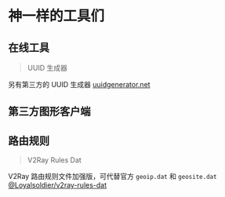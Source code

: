 # 神一样的工具们

## 在线工具

> UUID 生成器

<Uuid />

另有第三方的 UUID 生成器 [uuidgenerator.net](https://www.uuidgenerator.net)

## 第三方图形客户端

<Tool
    url="https://github.com/2dust/v2rayNG"
    name="V2RayNG"
    :platforms="['android']"
    description="V2RayNG 是一个基于 V2Ray 内核的 Android 应用，它可以创建基于 VMess 的 VPN 连接。"
/>

<Tool
    url="https://github.com/2dust/v2rayN"
    name="V2rayN"
    :platforms="['win']"
    description="V2RayN 是一个基于 V2Ray 内核的 Windows 客户端。"
/>

<Tool
    url="https://github.com/yanue/V2rayU"
    name="V2rayU"
    :platforms="['mac']"
    description="V2rayU，基于 V2Ray 核心的 macOS 客户端，使用 Swift 4.2 编写，支持 VMess、Shadowsocks、SOCKS5 等服务协议，支持订阅，支持二维码、剪贴板导入、手动配置、二维码分享等。"
/>

<Tool
    url="https://github.com/v2rayA/v2rayA"
    name="v2rayA"
    :platforms="['linux']"
    description="v2rayA 是一个支持全局透明代理的 V2Ray Linux 客户端，同时兼容 SS、SSR、Trojan、PingTunnel 协议。"
/>

<Tool
    url="https://github.com/Qv2ray/Qv2ray"
    name="Qv2ray"
    :platforms="['linux','win','mac']"
    description="跨平台 V2Ray 客户端，支持 Linux、Windows、macOS，可通过插件系统支持 SSR / Trojan / Trojan-Go / NaiveProxy 等协议，不支持批量测速，不支持自动更新，不建议小白使用。"
/>

<Tool
    url="https://github.com/eycorsican/leaf"
    name="Leaf"
    :platforms="['linux','win','mac','ios']"
    description="Leaf 是一个轻量且快速的代理工具。"
/>

<Tool
    url="https://github.com/xiaorouji/openwrt-package"
    name="Passwall"
    :platforms="['router']"
    description="Passwall 是一个 Openwrt 的固件插件，支持多种代理协议。"
/>

## 路由规则

> V2Ray Rules Dat

V2Ray 路由规则文件加强版，可代替官方 `geoip.dat` 和 `geosite.dat` [@Loyalsoldier/v2ray-rules-dat](https://github.com/Loyalsoldier/v2ray-rules-dat)
